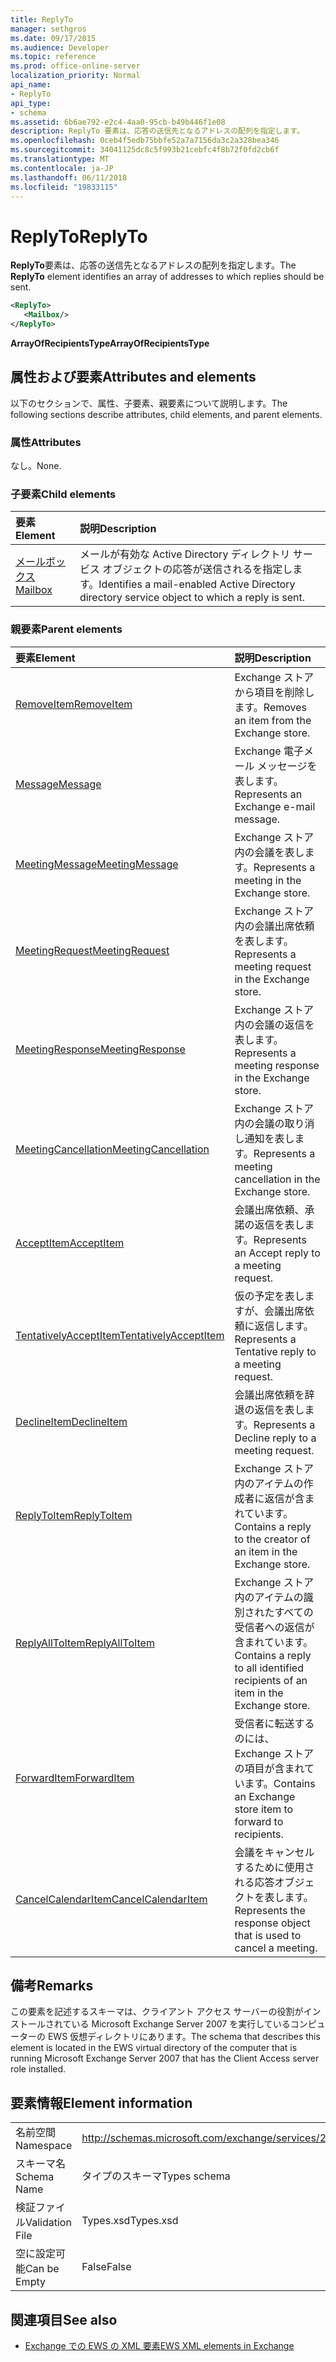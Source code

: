```yaml
---
title: ReplyTo
manager: sethgros
ms.date: 09/17/2015
ms.audience: Developer
ms.topic: reference
ms.prod: office-online-server
localization_priority: Normal
api_name:
- ReplyTo
api_type:
- schema
ms.assetid: 6b6ae792-e2c4-4aa0-95cb-b49b446f1e08
description: ReplyTo 要素は、応答の送信先となるアドレスの配列を指定します。
ms.openlocfilehash: 0ceb4f5edb75bbfe52a7a7156da3c2a328bea346
ms.sourcegitcommit: 34041125dc8c5f993b21cebfc4f8b72f0fd2cb6f
ms.translationtype: MT
ms.contentlocale: ja-JP
ms.lasthandoff: 06/11/2018
ms.locfileid: "19833115"
---
```

# <a name="replyto"></a><span data-ttu-id="74387-103">ReplyTo</span><span class="sxs-lookup"><span data-stu-id="74387-103">ReplyTo</span></span>

<span data-ttu-id="74387-104">**ReplyTo**要素は、応答の送信先となるアドレスの配列を指定します。</span><span class="sxs-lookup"><span data-stu-id="74387-104">The **ReplyTo** element identifies an array of addresses to which replies should be sent.</span></span> 
  
```xml
<ReplyTo>
   <Mailbox/>
</ReplyTo>
```

 <span data-ttu-id="74387-105">**ArrayOfRecipientsType**</span><span class="sxs-lookup"><span data-stu-id="74387-105">**ArrayOfRecipientsType**</span></span>
## <a name="attributes-and-elements"></a><span data-ttu-id="74387-106">属性および要素</span><span class="sxs-lookup"><span data-stu-id="74387-106">Attributes and elements</span></span>

<span data-ttu-id="74387-107">以下のセクションで、属性、子要素、親要素について説明します。</span><span class="sxs-lookup"><span data-stu-id="74387-107">The following sections describe attributes, child elements, and parent elements.</span></span>
  
### <a name="attributes"></a><span data-ttu-id="74387-108">属性</span><span class="sxs-lookup"><span data-stu-id="74387-108">Attributes</span></span>

<span data-ttu-id="74387-109">なし。</span><span class="sxs-lookup"><span data-stu-id="74387-109">None.</span></span>
  
### <a name="child-elements"></a><span data-ttu-id="74387-110">子要素</span><span class="sxs-lookup"><span data-stu-id="74387-110">Child elements</span></span>

|<span data-ttu-id="74387-111">**要素**</span><span class="sxs-lookup"><span data-stu-id="74387-111">**Element**</span></span>|<span data-ttu-id="74387-112">**説明**</span><span class="sxs-lookup"><span data-stu-id="74387-112">**Description**</span></span>|
|:-----|:-----|
|[<span data-ttu-id="74387-113">メールボックス</span><span class="sxs-lookup"><span data-stu-id="74387-113">Mailbox</span></span>](mailbox.md) <br/> |<span data-ttu-id="74387-114">メールが有効な Active Directory ディレクトリ サービス オブジェクトの応答が送信されるを指定します。</span><span class="sxs-lookup"><span data-stu-id="74387-114">Identifies a mail-enabled Active Directory directory service object to which a reply is sent.</span></span>  <br/> |
   
### <a name="parent-elements"></a><span data-ttu-id="74387-115">親要素</span><span class="sxs-lookup"><span data-stu-id="74387-115">Parent elements</span></span>

|<span data-ttu-id="74387-116">**要素**</span><span class="sxs-lookup"><span data-stu-id="74387-116">**Element**</span></span>|<span data-ttu-id="74387-117">**説明**</span><span class="sxs-lookup"><span data-stu-id="74387-117">**Description**</span></span>|
|:-----|:-----|
|[<span data-ttu-id="74387-118">RemoveItem</span><span class="sxs-lookup"><span data-stu-id="74387-118">RemoveItem</span></span>](removeitem.md) <br/> |<span data-ttu-id="74387-119">Exchange ストアから項目を削除します。</span><span class="sxs-lookup"><span data-stu-id="74387-119">Removes an item from the Exchange store.</span></span>  <br/> |
|[<span data-ttu-id="74387-120">Message</span><span class="sxs-lookup"><span data-stu-id="74387-120">Message</span></span>](message-ex15websvcsotherref.md) <br/> |<span data-ttu-id="74387-121">Exchange 電子メール メッセージを表します。</span><span class="sxs-lookup"><span data-stu-id="74387-121">Represents an Exchange e-mail message.</span></span>  <br/> |
|[<span data-ttu-id="74387-122">MeetingMessage</span><span class="sxs-lookup"><span data-stu-id="74387-122">MeetingMessage</span></span>](meetingmessage.md) <br/> |<span data-ttu-id="74387-123">Exchange ストア内の会議を表します。</span><span class="sxs-lookup"><span data-stu-id="74387-123">Represents a meeting in the Exchange store.</span></span>  <br/> |
|[<span data-ttu-id="74387-124">MeetingRequest</span><span class="sxs-lookup"><span data-stu-id="74387-124">MeetingRequest</span></span>](meetingrequest.md) <br/> |<span data-ttu-id="74387-125">Exchange ストア内の会議出席依頼を表します。</span><span class="sxs-lookup"><span data-stu-id="74387-125">Represents a meeting request in the Exchange store.</span></span>  <br/> |
|[<span data-ttu-id="74387-126">MeetingResponse</span><span class="sxs-lookup"><span data-stu-id="74387-126">MeetingResponse</span></span>](meetingresponse.md) <br/> |<span data-ttu-id="74387-127">Exchange ストア内の会議の返信を表します。</span><span class="sxs-lookup"><span data-stu-id="74387-127">Represents a meeting response in the Exchange store.</span></span>  <br/> |
|[<span data-ttu-id="74387-128">MeetingCancellation</span><span class="sxs-lookup"><span data-stu-id="74387-128">MeetingCancellation</span></span>](meetingcancellation.md) <br/> |<span data-ttu-id="74387-129">Exchange ストア内の会議の取り消し通知を表します。</span><span class="sxs-lookup"><span data-stu-id="74387-129">Represents a meeting cancellation in the Exchange store.</span></span>  <br/> |
|[<span data-ttu-id="74387-130">AcceptItem</span><span class="sxs-lookup"><span data-stu-id="74387-130">AcceptItem</span></span>](acceptitem.md) <br/> |<span data-ttu-id="74387-131">会議出席依頼、承諾の返信を表します。</span><span class="sxs-lookup"><span data-stu-id="74387-131">Represents an Accept reply to a meeting request.</span></span>  <br/> |
|[<span data-ttu-id="74387-132">TentativelyAcceptItem</span><span class="sxs-lookup"><span data-stu-id="74387-132">TentativelyAcceptItem</span></span>](tentativelyacceptitem.md) <br/> |<span data-ttu-id="74387-133">仮の予定を表しますが、会議出席依頼に返信します。</span><span class="sxs-lookup"><span data-stu-id="74387-133">Represents a Tentative reply to a meeting request.</span></span>  <br/> |
|[<span data-ttu-id="74387-134">DeclineItem</span><span class="sxs-lookup"><span data-stu-id="74387-134">DeclineItem</span></span>](declineitem.md) <br/> |<span data-ttu-id="74387-135">会議出席依頼を辞退の返信を表します。</span><span class="sxs-lookup"><span data-stu-id="74387-135">Represents a Decline reply to a meeting request.</span></span>  <br/> |
|[<span data-ttu-id="74387-136">ReplyToItem</span><span class="sxs-lookup"><span data-stu-id="74387-136">ReplyToItem</span></span>](replytoitem.md) <br/> |<span data-ttu-id="74387-137">Exchange ストア内のアイテムの作成者に返信が含まれています。</span><span class="sxs-lookup"><span data-stu-id="74387-137">Contains a reply to the creator of an item in the Exchange store.</span></span>  <br/> |
|[<span data-ttu-id="74387-138">ReplyAllToItem</span><span class="sxs-lookup"><span data-stu-id="74387-138">ReplyAllToItem</span></span>](replyalltoitem.md) <br/> |<span data-ttu-id="74387-139">Exchange ストア内のアイテムの識別されたすべての受信者への返信が含まれています。</span><span class="sxs-lookup"><span data-stu-id="74387-139">Contains a reply to all identified recipients of an item in the Exchange store.</span></span>  <br/> |
|[<span data-ttu-id="74387-140">ForwardItem</span><span class="sxs-lookup"><span data-stu-id="74387-140">ForwardItem</span></span>](forwarditem.md) <br/> |<span data-ttu-id="74387-141">受信者に転送するのには、Exchange ストアの項目が含まれています。</span><span class="sxs-lookup"><span data-stu-id="74387-141">Contains an Exchange store item to forward to recipients.</span></span>  <br/> |
|[<span data-ttu-id="74387-142">CancelCalendarItem</span><span class="sxs-lookup"><span data-stu-id="74387-142">CancelCalendarItem</span></span>](cancelcalendaritem.md) <br/> |<span data-ttu-id="74387-143">会議をキャンセルするために使用される応答オブジェクトを表します。</span><span class="sxs-lookup"><span data-stu-id="74387-143">Represents the response object that is used to cancel a meeting.</span></span>  <br/> |
   
## <a name="remarks"></a><span data-ttu-id="74387-144">備考</span><span class="sxs-lookup"><span data-stu-id="74387-144">Remarks</span></span>

<span data-ttu-id="74387-145">この要素を記述するスキーマは、クライアント アクセス サーバーの役割がインストールされている Microsoft Exchange Server 2007 を実行しているコンピューターの EWS 仮想ディレクトリにあります。</span><span class="sxs-lookup"><span data-stu-id="74387-145">The schema that describes this element is located in the EWS virtual directory of the computer that is running Microsoft Exchange Server 2007 that has the Client Access server role installed.</span></span>
  
## <a name="element-information"></a><span data-ttu-id="74387-146">要素情報</span><span class="sxs-lookup"><span data-stu-id="74387-146">Element information</span></span>

|||
|:-----|:-----|
|<span data-ttu-id="74387-147">名前空間</span><span class="sxs-lookup"><span data-stu-id="74387-147">Namespace</span></span>  <br/> |http://schemas.microsoft.com/exchange/services/2006/types  <br/> |
|<span data-ttu-id="74387-148">スキーマ名</span><span class="sxs-lookup"><span data-stu-id="74387-148">Schema Name</span></span>  <br/> |<span data-ttu-id="74387-149">タイプのスキーマ</span><span class="sxs-lookup"><span data-stu-id="74387-149">Types schema</span></span>  <br/> |
|<span data-ttu-id="74387-150">検証ファイル</span><span class="sxs-lookup"><span data-stu-id="74387-150">Validation File</span></span>  <br/> |<span data-ttu-id="74387-151">Types.xsd</span><span class="sxs-lookup"><span data-stu-id="74387-151">Types.xsd</span></span>  <br/> |
|<span data-ttu-id="74387-152">空に設定可能</span><span class="sxs-lookup"><span data-stu-id="74387-152">Can be Empty</span></span>  <br/> |<span data-ttu-id="74387-153">False</span><span class="sxs-lookup"><span data-stu-id="74387-153">False</span></span>  <br/> |
   
## <a name="see-also"></a><span data-ttu-id="74387-154">関連項目</span><span class="sxs-lookup"><span data-stu-id="74387-154">See also</span></span>



- [<span data-ttu-id="74387-155">Exchange での EWS の XML 要素</span><span class="sxs-lookup"><span data-stu-id="74387-155">EWS XML elements in Exchange</span></span>](ews-xml-elements-in-exchange.md)

